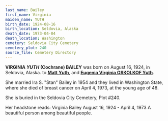 ```yaml
---
last_name: Bailey
first_name: Virginia
maiden_name: YUTH
birth_date: 1924-08-16
birth_location: Seldovia, Alaska
death_date: 1973-04-04
death_location: Washington
cemetery: Seldovia City Cemetery
cemetery_plot: 240
source_file: Cemetery Directory
---
```


**VIRGINIA *YUTH* (Cochrane) BAILEY** was born on August 16, 1924,
in Seldovia, Alaska. to [**Matt Yuth**](../_families/Yuth_Family.md), and [**Eugenia Virginia OSKOLKOF Yuth**](./Yuth_Eugenia_Oskolkoff.md). 

She married Ira S. "Stan" Bailey in 1954 and they lived in Washington State, where she died of breast cancer on April 4, 1973, at
the young age of 48. 

She is buried in the Seldovia City Cemetery, Plot #240.

Her headstone reads: Virginia Bailey August 16, 1924 - April 4, 1973 A
beautiful person among beautiful people.

